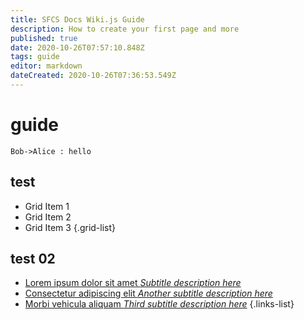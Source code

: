 ```yaml
---
title: SFCS Docs Wiki.js Guide
description: How to create your first page and more
published: true
date: 2020-10-26T07:57:10.848Z
tags: guide
editor: markdown
dateCreated: 2020-10-26T07:36:53.549Z
---
```


# guide

```plantuml
Bob->Alice : hello
```
## test

- Grid Item 1 
- Grid Item 2
- Grid Item 3
{.grid-list}

## test 02
- [Lorem ipsum dolor sit amet *Subtitle description here*](https://www.google.com)
- [Consectetur adipiscing elit *Another subtitle description here*](https://www.google.com)
- [Morbi vehicula aliquam *Third subtitle description here*](https://www.google.com)
{.links-list}